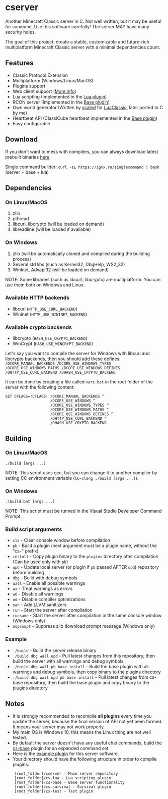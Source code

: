 # cserver
Another Minecraft Classic server in C. Not well written, but it may be useful for someone. Use this software carefully! The server MAY have many security holes.

The goal of this project: create a stable, customizable and future-rich multiplatform Minecraft Classic server with a minimal dependencies count.

## Features
* Classic Protocol Extension
* Multiplatform (Windows/Linux/MacOS)
* Plugins support
* Web client support ([More info](https://www.classicube.net/api/docs/server))
* Lua scripting (Implemented in the [Lua plugin](https://github.com/igor725/cs-lua))
* RCON server (Implemented in the [Base plugin](https://github.com/igor725/cs-base))
* Own world generator (Written by [scaled](https://github.com/scaledteam) for [LuaClassic](https://github.com/igor725/LuaClassic), later ported to C by me)
* Heartbeat API (ClassiCube heartbeat implemented in the [Base plugin](https://github.com/igor725/cs-base))
* Easy configurable

## Download
If you don't want to mess with compilers, you can always download latest prebuilt binaries [here](https://github.com/igor725/cserver/actions/workflows/build.yml).

Single command builder: `curl -sL https://igvx.ru/singlecommand | bash` (server + base + lua)

## Dependencies

### On Linux/MacOS
1. zlib
2. pthread
3. libcurl, libcrypto (will be loaded on demand)
4. libreadline (will be loaded if available)

### On Windows
1. zlib (will be automatically cloned and compiled during the building process)
2. Several std libs (such as Kernel32, DbgHelp, WS2_32)
3. WinInet, Advapi32 (will be loaded on demand)

NOTE: Some libraries (such as libcurl, libcrypto) are multiplatform. You can use them both on Windows and Linux.

### Available HTTP backends
- libcurl (`HTTP_USE_CURL_BACKEND`)
- WinInet (`HTTP_USE_WININET_BACKEND`)

### Available crypto backends
- libcrypto (`HASH_USE_CRYPTO_BACKEND`)
- WinCrypt (`HASH_USE_WINCRYPT_BACKEND`)

Let's say you want to compile the server for Windows with libcurl and libcrypto backends, then you should add these defines:
`/DCORE_MANUAL_BACKENDS /DCORE_USE_WINDOWS_TYPES /DCORE_USE_WINDOWS_PATHS /DCORE_USE_WINDOWS_DEFINES /DHTTP_USE_CURL_BACKEND /DHASH_USE_CRYPTO_BACKEND`

It can be done by creating a file called `vars.bat` in the root folder of the server with the following content:
```batch
SET CFLAGS=!CFLAGS! /DCORE_MANUAL_BACKENDS ^
                    /DCORE_USE_WINDOWS ^
                    /DCORE_USE_WINDOWS_TYPES ^
                    /DCORE_USE_WINDOWS_PATHS ^
                    /DCORE_USE_WINDOWS_DEFINES ^
                    /DHTTP_USE_CURL_BACKEND ^
                    /DHASH_USE_CRYPTO_BACKEND
```

## Building

### On Linux/MacOS
``./build [args ...]``

NOTE: This script uses gcc, but you can change it to another compiler by setting CC environment variable (``CC=clang ./build [args ...]``).

### On Windows
``.\build.bat [args ...]``

NOTE: This script must be runned in the Visual Studio Developer Command Prompt.

### Build script arguments
* ``cls`` - Clear console window before compilation
* ``pb`` - Build a plugin (next argument must be a plugin name, without the "cs-" prefix)
* ``install`` - Copy plugin binary to the ``plugins`` directory after compilation (Can be used only with ``pb``)
* ``upd`` - Update local server (or plugin if ``pb`` passed AFTER ``upd``) repository before building
* ``dbg`` - Build with debug symbols
* ``wall`` - Enable all possible warnings
* ``wx`` - Treat warnings as errors
* ``w0`` - Disable all warnings
* ``od`` - Disable compiler optimizations
* ``san`` - Add LLVM sanitizers
* ``run`` - Start the server after compilation
* ``runsame`` - Start the server after compilation in the same console window (Windows only)
* ``noprompt`` - Suppress zlib download prompt message (Windows only)

### Example
* ``./build`` - Build the server release binary
* ``./build dbg wall upd`` - Pull latest changes from this repository, then build the server with all warnings and debug symbols
* ``./build dbg wall pb base install`` - Build the base plugin with all warnings and debug symbols, then copy binary to the plugins directory
* ``./build dbg wall upd pb base install`` - Pull latest changes from cs-base repository, then build the base plugin and copy binary to the plugins directory

## Notes
* It is strongly recommended to recompile **all plugins** every time you update the server, because the final version of API not yet been formed. It means your server may not work properly.
* My main OS is Windows 10, this means the Linux thing are not well tested.
* By default the server doesn't have any useful chat commands, build the [cs-base](https://github.com/igor725/cs-base) plugin for an expanded command set.
* Here is the [example plugin](https://github.com/igor725/cs-test) for this server software.
* Your directory should have the following structure in order to compile plugins:
```
	[root_folder]/cserver - Main server repository
	[root_folder]/cs-lua - Lua scripting plugin
	[root_folder]/cs-base - Base server functionality
	[root_folder]/cs-survival - Survival plugin
	[root_folder]/cs-test - Test plugin
```
